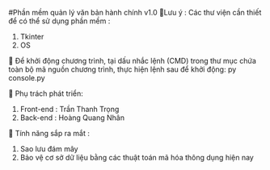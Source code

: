 #Phần mềm quản lý văn bản hành chính v1.0 
📌Lưu ý : 
Các thư viện cần thiết để có thể sử dụng phần mềm : 
1. Tkinter
2. OS

📌 Để khởi động chương trình, tại dấu nhắc lệnh (CMD) trong thư mục chứa toàn bộ mã nguồn chương trình, thực hiện lệnh sau để khởi động: py console.py

📌 Phụ trách phát triển: 
1. Front-end : Trần Thanh Trọng 
2. Back-end : Hoàng Quang Nhân

📌 Tính năng sắp ra mắt : 
1. Sao lưu đám mây
2. Bảo vệ cơ sở dữ liệu bằng các thuật toán mã hóa thông dụng hiện nay
